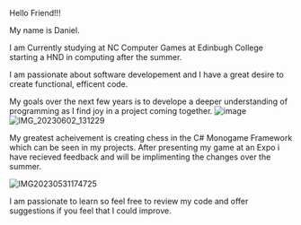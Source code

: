 Hello Friend!!!

My name is Daniel.

I am Currently studying at NC Computer Games at Edinbugh College starting a HND in computing after the summer.

I am passionate about software developement and I have a great desire to create functional, efficent code.

My goals over the next few years is to develope a deeper understanding of programming as I find joy in a project coming together.
![image](https://github.com/Cometninja/Cometninja/assets/111768925/7b2b83ad-4d84-4e46-9089-bf8a14897d11)
![IMG_20230602_131229](https://github.com/Cometninja/Cometninja/assets/111768925/a6b58a6d-92b4-4917-bb20-dfbc583cec01)

My greatest acheivement is creating chess in the C# Monogame Framework which can be seen in my projects.
After presenting my game at an Expo i have recieved feedback and will be implimenting the changes over the summer.


![IMG20230531174725](https://github.com/Cometninja/Cometninja/assets/111768925/331565e1-830f-4fc1-bdac-f6f11c16d63d)

I am passionate to learn so feel free to review my code and offer suggestions if you feel that I could improve.




 
<!--
**Cometninja/Cometninja** is a ✨ _special_ ✨ repository because its `README.md` (this file) appears on your GitHub profile.

Here are some ideas to get you started:

- 🔭 I’m currently working on ...
- 🌱 I’m currently learning ...
- 👯 I’m looking to collaborate on ...
- 🤔 I’m looking for help with ...
- 💬 Ask me about ...
- 📫 How to reach me: ...
- 😄 Pronouns: ...
- ⚡ Fun fact: ...
-->
